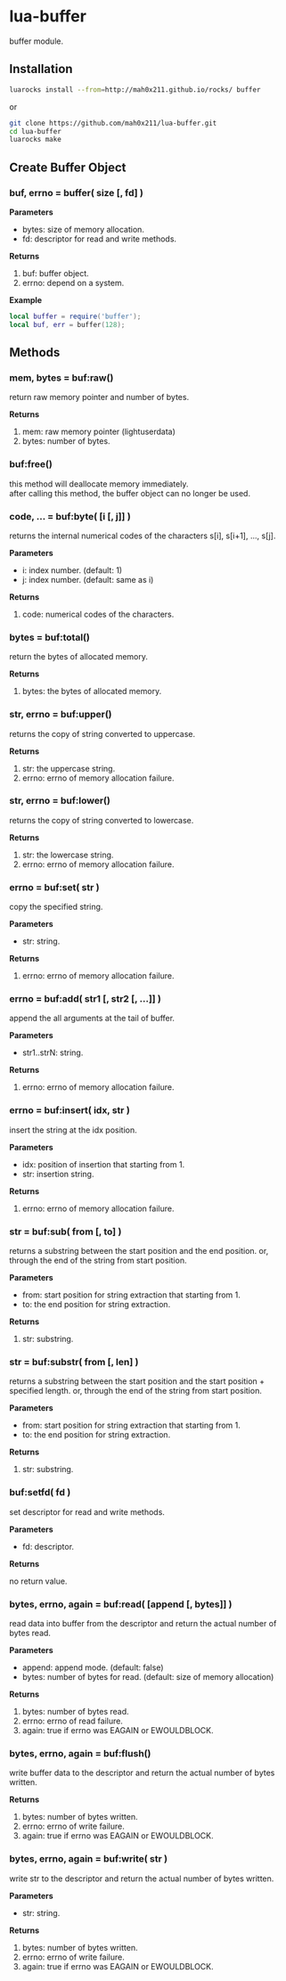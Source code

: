 lua-buffer
=========

buffer module.

## Installation

```sh
luarocks install --from=http://mah0x211.github.io/rocks/ buffer
```

or 

```sh
git clone https://github.com/mah0x211/lua-buffer.git
cd lua-buffer
luarocks make
```


## Create Buffer Object

### buf, errno = buffer( size [, fd] )

**Parameters**

- bytes: size of memory allocation.
- fd: descriptor for read and write methods.

**Returns**

1. buf: buffer object.
2. errno: depend on a system.

**Example**

```lua
local buffer = require('buffer');
local buf, err = buffer(128);
```


## Methods

### mem, bytes = buf:raw()

return raw memory pointer and number of bytes.

**Returns**

1. mem: raw memory pointer (lightuserdata)
2. bytes: number of bytes.

### buf:free()

this method will deallocate memory immediately.  
after calling this method, the buffer object can no longer be used.

### code, ... = buf:byte( [i [, j]] )

returns the internal numerical codes of the characters s[i], s[i+1], ..., s[j].

**Parameters**

- i: index number. (default: 1)
- j: index number. (default: same as i)

**Returns**

1. code: numerical codes of the characters.


### bytes = buf:total()

return the bytes of allocated memory.

**Returns**

1. bytes: the bytes of allocated memory.


### str, errno = buf:upper()

returns the copy of string converted to uppercase.

**Returns**

1. str: the uppercase string.
2. errno: errno of memory allocation failure.


### str, errno = buf:lower()

returns the copy of string converted to lowercase.

**Returns**

1. str: the lowercase string.
2. errno: errno of memory allocation failure.


### errno = buf:set( str )

copy the specified string.

**Parameters**

- str: string.

**Returns**

1. errno: errno of memory allocation failure.


### errno = buf:add( str1 [, str2 [, ...]] )

append the all arguments at the tail of buffer.

**Parameters**

- str1..strN: string.

**Returns**

1. errno: errno of memory allocation failure.


### errno = buf:insert( idx, str )

insert the string at the idx position.

**Parameters**

- idx: position of insertion that starting from 1.
- str: insertion string.


**Returns**

1. errno: errno of memory allocation failure.


### str = buf:sub( from [, to] )

returns a substring between the start position and the end position. or, through the end of the string from start position.

**Parameters**

- from: start position for string extraction that starting from 1.
- to: the end position for string extraction.

**Returns**

1. str: substring.


### str = buf:substr( from [, len] )

returns a substring between the start position and the start position + specified length. or, through the end of the string from start position.

**Parameters**

- from: start position for string extraction that starting from 1.
- to: the end position for string extraction.

**Returns**

1. str: substring.


### buf:setfd( fd )

set descriptor for read and write methods.

**Parameters**

- fd: descriptor.

**Returns**

no return value.


### bytes, errno, again = buf:read( [append [, bytes]] )

read data into buffer from the descriptor and return the actual number of bytes read.

**Parameters**

- append: append mode. (default: false)
- bytes: number of bytes for read. (default: size of memory allocation)

**Returns**

1. bytes: number of bytes read.
2. errno: errno of read failure.
3. again: true if errno was EAGAIN or EWOULDBLOCK.


### bytes, errno, again = buf:flush()

write buffer data to the descriptor and return the actual number of bytes written.

**Returns**

1. bytes: number of bytes written.
2. errno: errno of write failure.
3. again: true if errno was EAGAIN or EWOULDBLOCK.



### bytes, errno, again = buf:write( str )

write str to the descriptor and return the actual number of bytes written.

**Parameters**

- str: string.

**Returns**

1. bytes: number of bytes written.
2. errno: errno of write failure.
3. again: true if errno was EAGAIN or EWOULDBLOCK.



